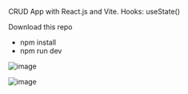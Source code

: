 CRUD App with React.js and Vite.
Hooks: useState()

Download this repo 
 - npm install
 - npm run dev

![image](https://github.com/ArtielSry/React-CRUD-Practice/assets/113340763/33cb0d7d-c04a-48ab-93e8-4c3766320827)

![image](https://github.com/ArtielSry/React-CRUD-Practice/assets/113340763/4aa20667-20fb-43a7-a010-2417af3c68f7)
